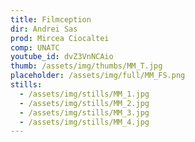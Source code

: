 ```yaml
---
title: Filmception
dir: Andrei Sas
prod: Mircea Ciocaltei
comp: UNATC
youtube_id: dvZ3VnNCAio
thumb: /assets/img/thumbs/MM_T.jpg
placeholder: /assets/img/full/MM_FS.png
stills:
  - /assets/img/stills/MM_1.jpg
  - /assets/img/stills/MM_2.jpg
  - /assets/img/stills/MM_3.jpg
  - /assets/img/stills/MM_4.jpg
---
```


